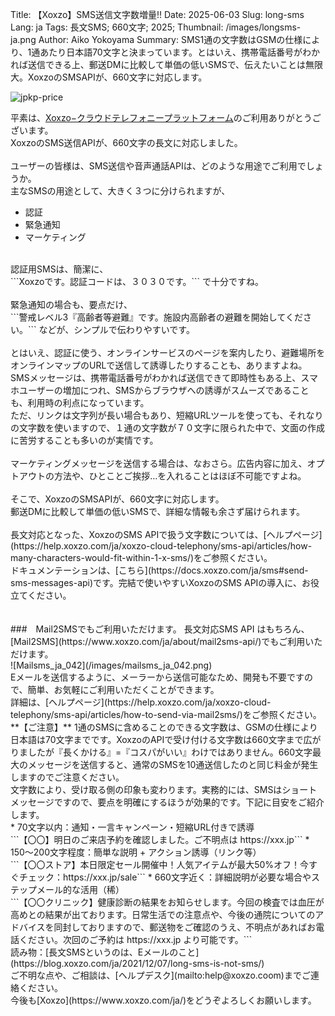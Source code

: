 Title: 【Xoxzo】SMS送信文字数増量!!
Date: 2025-06-03
Slug: long-sms
Lang: ja
Tags: 長文SMS; 660文字; 2025;
Thumbnail: /images/longsms-ja.png
Author: Aiko Yokoyama
Summary: SMS1通の文字数はGSMの仕様により、1通あたり日本語70文字と決まっています。とはいえ、携帯電話番号がわかれば送信できる上、郵送DMに比較して単価の低いSMSで、伝えたいことは無限大。XoxzoのSMSAPIが、660文字に対応します。

![jpkp-price](/images/longsms-ja-1.png)

平素は、[Xoxzo−クラウドテレフォニープラットフォーム](https://www.xoxzo.com/ja/)のご利用ありがとうございます。<br>
XoxzoのSMS送信APIが、660文字の長文に対応しました。<br>
<br>
ユーザーの皆様は、SMS送信や音声通話APIは、どのような用途でご利用でしょうか。
<br>
主なSMSの用途として、大きく３つに分けられますが、
* 認証
* 緊急通知
* マーケティング
<br>
認証用SMSは、簡潔に、<br>
```Xoxzoです。認証コードは、３０３０です。```
で十分ですね。<br>
<br>
緊急通知の場合も、要点だけ、<br>
```警戒レベル3『高齢者等避難』です。施設内高齢者の避難を開始してください。```
などが、シンプルで伝わりやすいです。<br>
<br>
とはいえ、認証に使う、オンラインサービスのページを案内したり、避難場所をオンラインマップのURLで送信して誘導したりすることも、ありますよね。<br>
SMSメッセージは、携帯電話番号がわかれば送信できて即時性もある上、スマホユーザーの増加につれ、SMSからブラウザへの誘導がスムーズであることも、利用時の利点になっています。<br>
ただ、リンクは文字列が長い場合もあり、短縮URLツールを使っても、それなりの文字数を使いますので、１通の文字数が７０文字に限られた中で、文面の作成に苦労することも多いのが実情です。<br>
<br>
マーケティングメッセージを送信する場合は、なおさら。広告内容に加え、オプトアウトの方法や、ひとことご挨拶…を入れることはほぼ不可能ですよね。<br>
<br>
そこで、XoxzoのSMSAPIが、660文字に対応します。<br>
郵送DMに比較して単価の低いSMSで、詳細な情報も余さず届けられます。<br>
<br>
長文対応となった、XoxzoのSMS APIで扱う文字数については、[ヘルプページ](https://help.xoxzo.com/ja/xoxzo-cloud-telephony/sms-api/articles/how-many-characters-would-fit-within-1-x-sms/)をご参照ください。<br>
ドキュメンテーションは、[こちら](https://docs.xoxzo.com/ja/sms#send-sms-messages-api)です。完結で使いやすいXoxzoのSMS APIの導入に、お役立てください。<br>
<br>
<br>
###　Mail2SMSでもご利用いただけます。
長文対応SMS API はもちろん、[Mail2SMS](https://www.xoxzo.com/ja/about/mail2sms-api/)でもご利用いただけます。<br>
![Mailsms_ja_042](/images/mailsms_ja_042.png)<br>
Eメールを送信するように、メーラーから送信可能なため、開発も不要ですので、簡単、お気軽にご利用いただくことができます。<br>
詳細は、[ヘルプページ](https://help.xoxzo.com/ja/xoxzo-cloud-telephony/sms-api/articles/how-to-send-via-mail2sms/)をご参照ください。
<br>
**【ご注意】**
1通のSMSに含めることのできる文字数は、GSMの仕様により日本語は70文字までです。XoxzoのAPIで受け付ける文字数は660文字まで広がりましたが『長くかける』=『コスパがいい』わけではありません。660文字最大のメッセージを送信すると、通常のSMSを10通送信したのと同じ料金が発生しますのでご注意ください。<br>
文字数により、受け取る側の印象も変わります。実務的には、SMSはショートメッセージですので、要点を明確にするほうが効果的です。下記に目安をご紹介します。<br>
* 70文字以内：通知・一言キャンペーン・短縮URL付きで誘導<br>
```【〇〇】明日のご来店予約を確認しました。ご不明点は https://xxx.jp```
* 150〜200文字程度：簡単な説明 + アクション誘導（リンク等）<br>
```【〇〇ストア】本日限定セール開催中！人気アイテムが最大50%オフ！今すぐチェック：https://xxx.jp/sale```
* 660文字近く：詳細説明が必要な場合やステップメール的な活用（稀）<br>
```【〇〇クリニック】健康診断の結果をお知らせします。今回の検査では血圧が高めとの結果が出ております。日常生活での注意点や、今後の通院についてのアドバイスを同封しておりますので、郵送物をご確認のうえ、不明点があればお電話ください。次回のご予約は https://xxx.jp より可能です。```
<br>
読み物：[長文SMSというのは、Eメールのこと](https://blog.xoxzo.com/ja/2021/12/07/long-sms-is-not-sms/)
<br>
ご不明な点や、ご相談は、[ヘルプデスク](mailto:help@xoxzo.coom)までご連絡ください。
<br>
今後も[Xoxzo](https://www.xoxzo.com/ja/)をどうぞよろしくお願いします。
